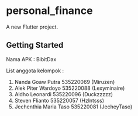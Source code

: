 # personal_finance

A new Flutter project.

## Getting Started
Nama APK : BibitDax 

List anggota kelompok : 
1. Nanda Goaw Putra 535220069 (Miruzen)
2. Alek Piter Wardoyo 535220088 (Lexyminaire)
3. Aldho Leonardi 535220096 (Duckzzzzz)
4.  Steven Flianto 535220057 (Hzlntsss)
5.  Jechenthia Maria Taso 535220081 (JecheyTaso)
